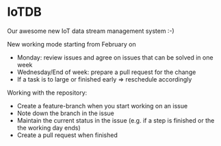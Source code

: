 # IoTDB

Our awesome new IoT data stream management system :-)

New working mode starting from February on
  - Monday: review issues and agree on issues that can be solved in one week
  - Wednesday/End of week: prepare a pull request for the change
  - If a task is to large or finished early => reschedule accordingly
  
Working with the repository:
  - Create a feature-branch when you start working on an issue
  - Note down the branch in the issue
  - Maintain the current status in the issue (e.g. if a step is finished or the the working day ends)
  - Create a pull request when finished
